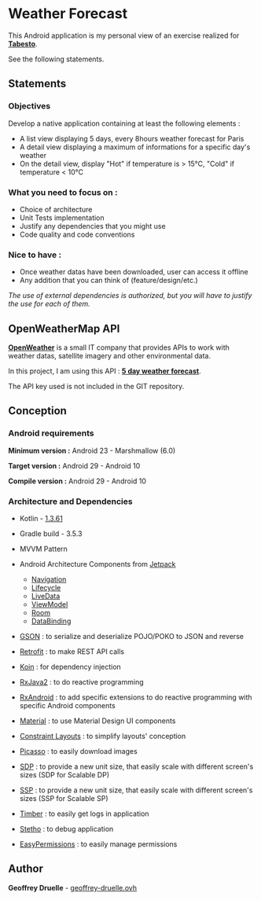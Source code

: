 # Weather Forecast

This Android application is my personal view of an exercise realized for **[Tabesto](https://www.tabesto.com/)**.

See the following statements.

## Statements

### Objectives

Develop a native application containing at least the following elements :

* A list view displaying 5 days, every 8hours weather forecast for Paris
* A detail view displaying a maximum of informations for a specific day's weather
* On the detail view, display "Hot" if temperature is > 15°C, "Cold" if temperature < 10°C

### What you need to focus on :
* Choice of architecture
* Unit Tests implementation
* Justify any dependencies that you might use
* Code quality and code conventions

### Nice to have :
* Once weather datas have been downloaded, user can access it offline
* Any addition that you can think of (feature/design/etc.)

*The use of external dependencies is authorized, but you will have to justify the use for each of them.*


## OpenWeatherMap API

**[OpenWeather](https://openweather.co.uk/)** is a small IT company that provides APIs to work with weather datas, satellite imagery and other environmental data.

In this project, I am using this API : **[5 day weather forecast](https://openweathermap.org/forecast5)**.

The API key used is not included in the GIT repository.


## Conception

### Android requirements

**Minimum version :** Android 23 - Marshmallow (6.0)

**Target version :** Android 29 - Android 10

**Compile version :** Android 29 - Android 10

### Architecture and Dependencies

* Kotlin - [1.3.61](https://github.com/JetBrains/kotlin/releases/tag/v1.3.61)
* Gradle build - 3.5.3
* MVVM Pattern
* Android Architecture Components from [Jetpack](https://developer.android.com/jetpack)
    * [Navigation](https://developer.android.com/guide/navigation/)
    * [Lifecycle](https://developer.android.com/topic/libraries/architecture/lifecycle)
    * [LiveData](https://developer.android.com/topic/libraries/architecture/livedata)
    * [ViewModel](https://developer.android.com/topic/libraries/architecture/viewmodel)
    * [Room](https://developer.android.com/topic/libraries/architecture/room)
    * [DataBinding](https://developer.android.com/topic/libraries/data-binding/)

* [GSON](https://github.com/google/gson) : to serialize and deserialize POJO/POKO to JSON and reverse
* [Retrofit](https://github.com/square/retrofit) : to make REST API calls
* [Koin](https://github.com/InsertKoinIO/koin) : for dependency injection
* [RxJava2](https://github.com/ReactiveX/RxJava) : to do reactive programming
* [RxAndroid](https://github.com/ReactiveX/RxAndroid) : to add specific extensions to do reactive programming with specific Android components
* [Material](https://github.com/material-components/material-components-android) : to use Material Design UI components
* [Constraint Layouts](https://developer.android.com/jetpack/androidx/releases/constraintlayout) : to simplify layouts' conception
* [Picasso](https://github.com/square/picasso) : to easily download images
* [SDP](https://github.com/intuit/sdp) : to provide a new unit size, that easily scale with different screen's sizes (SDP for Scalable DP)
* [SSP](https://github.com/intuit/ssp) : to provide a new unit size, that easily scale with different screen's sizes (SSP for Scalable SP)
* [Timber](https://github.com/JakeWharton/timber) : to easily get logs in application
* [Stetho](https://github.com/facebook/stetho) : to debug application
* [EasyPermissions](https://github.com/googlesamples/easypermissions) : to easily manage permissions


## Author

**Geoffrey Druelle** - [geoffrey-druelle.ovh](https://geoffrey-druelle.ovh)
